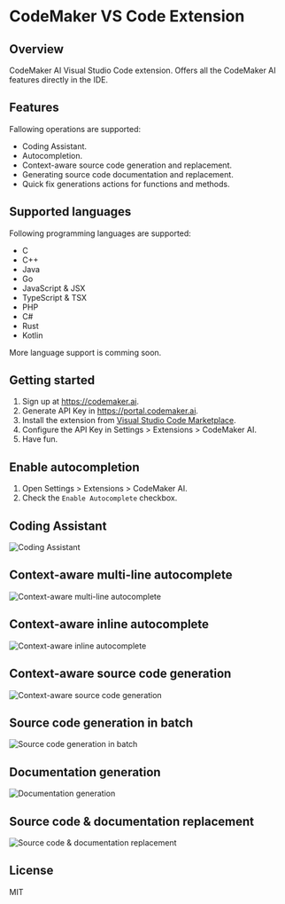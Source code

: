# CodeMaker VS Code Extension

## Overview

CodeMaker AI Visual Studio Code extension. Offers all the CodeMaker AI features directly in the IDE.

## Features

Fallowing operations are supported:

* Coding Assistant.
* Autocompletion.
* Context-aware source code generation and replacement.
* Generating source code documentation and replacement.
* Quick fix generations actions for functions and methods.

## Supported languages

Following programming languages are supported:

* C
* C++
* Java
* Go
* JavaScript & JSX
* TypeScript & TSX
* PHP
* C#
* Rust
* Kotlin

More language support is comming soon.

## Getting started

1. Sign up at https://codemaker.ai.
2. Generate API Key in https://portal.codemaker.ai.
3. Install the extension from [Visual Studio Code Marketplace](https://marketplace.visualstudio.com/items?itemName=codemakerai.codemakerai).
4. Configure the API Key in Settings > Extensions > CodeMaker AI.
5. Have fun.

## Enable autocompletion

1. Open Settings > Extensions > CodeMaker AI.
2. Check the `Enable Autocomplete` checkbox.

## Coding Assistant

![Coding Assistant](./img/assistant.gif)

## Context-aware multi-line autocomplete
![Context-aware multi-line autocomplete](./img/autocompletion-multi-line-demo.gif)

## Context-aware inline autocomplete
![Context-aware inline autocomplete](./img/autocomplete-demo.gif)

## Context-aware source code generation

![Context-aware source code generation](./img/code-gen.gif)

## Source code generation in batch

![Source code generation in batch](./img/code-gen-multi-file.gif)

## Documentation generation

![Documentation generation](./img/doc-gen.gif)

## Source code & documentation replacement

![Source code & documentation replacement](./img/replacement.gif)

## License

MIT